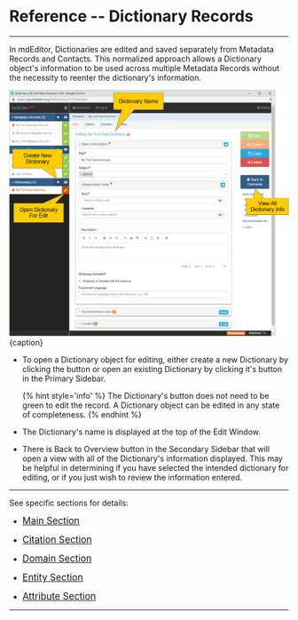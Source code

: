 # Reference -- Dictionary Records
---

In mdEditor, <span class="md-panel">Dictionaries</span> are edited and saved separately from <span class="md-panel">Metadata Records</span> and <span class="md-panel">Contacts</span>.  This normalized approach allows a <span class="md-panel">Dictionary</span> object's information to be used across multiple <span class="md-panel">Metadata Records</span> without the necessity to reenter the dictionary's information.   

![Dictionary Main Edit Window](/assets/reference/edit-objects/dictionary/main/main-section.png){caption}

 * To open a <span class="md-panel">Dictionary</span> object for editing, either create a new <span class="md-panel">Dictionary</span> by clicking the <span class="btn btn-primary btn-xs"> <i class="fa fa-plus"> </i></span> button or open an existing <span class="md-panel">Dictionary</span> by clicking it's <span class="btn btn-success btn-xs"> <i class="fa fa-pencil"> </i></span> button in the <span class="md-window">Primary Sidebar</span>. 
 
   {% hint style='info' %}
 The <span class="md-panel">Dictionary</span>'s <span class="btn btn-success btn-xs"> <i class="fa fa-pencil"> </i></span> button does not need to be green to edit the record.  A <span class="md-panel">Dictionary</span> object can be edited in any state of completeness.
   {% endhint %}
   
 * The <span class="md-panel">Dictionary</span>'s name is displayed at the top of the <span class="md-window">Edit Window</span>.
 
 * There is <span class="btn btn-primary btn-xs"> <i class="fa fa-home"> </i> Back to Overview</span> button in the <span class="md-window">Secondary Sidebar</span> that will open a view with all of the <span class="md-panel">Dictionary</span>'s information displayed. This may be helpful in determining if you have selected the intended dictionary for editing, or if you just wish to review the information entered.  

---

See specific sections for details:

 * [<span class="md-panel" style="font-size: larger">Main Section</span>](main-panels/main-section.md)

 * [<span class="md-panel" style="font-size: larger">Citation Section</span>](citation-panels/citation-section.md)

 * [<span class="md-panel" style="font-size: larger">Domain Section</span>](domain-panels/domain-section.md)

 * [<span class="md-panel" style="font-size: larger">Entity Section</span>](entity-panels/entity-section.md)
 
 * [<span class="md-panel" style="font-size: larger">Attribute Section</span>](attribute-panels/attribute-section.md)

---
